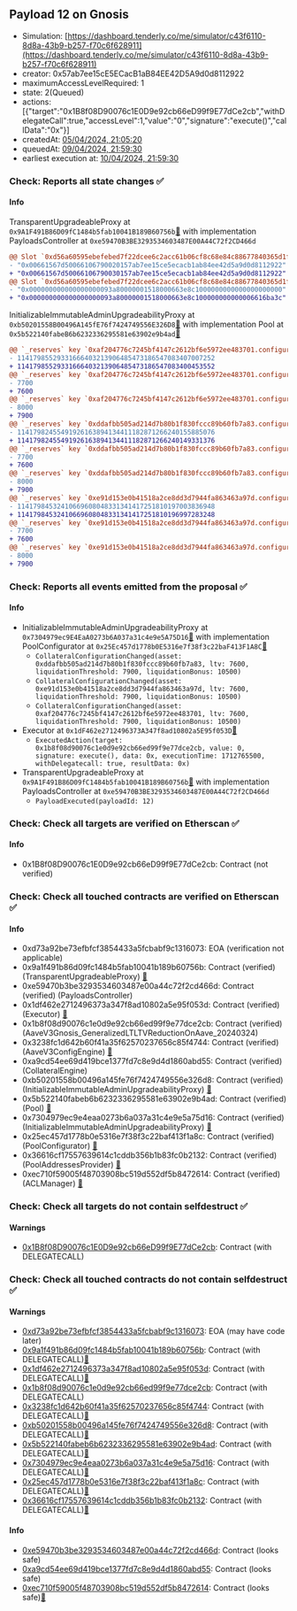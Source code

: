 ## Payload 12 on Gnosis

- Simulation: [https://dashboard.tenderly.co/me/simulator/c43f6110-8d8a-43b9-b257-f70c6f628911](https://dashboard.tenderly.co/me/simulator/c43f6110-8d8a-43b9-b257-f70c6f628911)
- creator: 0x57ab7ee15cE5ECacB1aB84EE42D5A9d0d8112922
- maximumAccessLevelRequired: 1
- state: 2(Queued)
- actions: [{"target":"0x1B8f08D90076c1E0D9e92cb66eD99f9E77dCe2cb","withDelegateCall":true,"accessLevel":1,"value":"0","signature":"execute()","callData":"0x"}]
- createdAt: [05/04/2024, 21:05:20](https://gnosisscan.io/tx/0x0ba69734e0081270152e38de7a7efb1c47cfbe5cedaeda0ffd0f912f09d38eee)
- queuedAt: [09/04/2024, 21:59:30](https://gnosisscan.io/tx/0x384a0cfb452ec3046f1d4a029dbe2124589e0f2574f1544ee6101cd2a6a4f911)
- earliest execution at: [10/04/2024, 21:59:30](https://www.epochconverter.com/countdown?q=1712786370)

### Check: Reports all state changes :white_check_mark:

#### Info


TransparentUpgradeableProxy at `0x9A1F491B86D09fC1484b5fab10041B189B60756b`[:ghost:](https://github.com/bgd-labs/aave-address-book "GovernanceV3Gnosis.PAYLOADS_CONTROLLER") with implementation PayloadsController at `0xe59470B3BE3293534603487E00A44C72f2CD466d`
```diff
@@ Slot `0xd56a60595ebefebed7f22dcee6c2acc61b06cf8c68e84c88677840365d1ff92b` @@
- "0x00661567d50066106790020157ab7ee15ce5ecacb1ab84ee42d5a9d0d8112922"
+ "0x00661567d50066106790030157ab7ee15ce5ecacb1ab84ee42d5a9d0d8112922"
@@ Slot `0xd56a60595ebefebed7f22dcee6c2acc61b06cf8c68e84c88677840365d1ff92c` @@
- "0x000000000000000000093a80000001518000663e8c1000000000000000000000"
+ "0x000000000000000000093a80000001518000663e8c100000000000006616ba3c"
```

InitializableImmutableAdminUpgradeabilityProxy at `0xb50201558B00496A145fE76f7424749556E326D8`[:ghost:](https://github.com/bgd-labs/aave-address-book "AaveV3Gnosis.POOL") with implementation Pool at `0x5b522140fabeB6b6232336295581e63902e9b4ad`[:ghost:](https://github.com/bgd-labs/aave-address-book "AaveV3Gnosis.POOL_IMPL")
```diff
@@ `_reserves` key `0xaf204776c7245bf4147c2612bf6e5972ee483701.configuration.data` @@
- 11417985529331666403213906485473186547083407007252
+ 11417985529331666403213906485473186547083400453552
@@ `_reserves` key `0xaf204776c7245bf4147c2612bf6e5972ee483701.configuration.data_decoded.ltv` @@
- 7700
+ 7600
@@ `_reserves` key `0xaf204776c7245bf4147c2612bf6e5972ee483701.configuration.data_decoded.liquidationThreshold` @@
- 8000
+ 7900
@@ `_reserves` key `0xddafbb505ad214d7b80b1f830fccc89b60fb7a83.configuration.data` @@
- 11417982455491926163894134411182871266240155885076
+ 11417982455491926163894134411182871266240149331376
@@ `_reserves` key `0xddafbb505ad214d7b80b1f830fccc89b60fb7a83.configuration.data_decoded.ltv` @@
- 7700
+ 7600
@@ `_reserves` key `0xddafbb505ad214d7b80b1f830fccc89b60fb7a83.configuration.data_decoded.liquidationThreshold` @@
- 8000
+ 7900
@@ `_reserves` key `0xe91d153e0b41518a2ce8dd3d7944fa863463a97d.configuration.data` @@
- 11417984532410669608048331341417251810197003836948
+ 11417984532410669608048331341417251810196997283248
@@ `_reserves` key `0xe91d153e0b41518a2ce8dd3d7944fa863463a97d.configuration.data_decoded.ltv` @@
- 7700
+ 7600
@@ `_reserves` key `0xe91d153e0b41518a2ce8dd3d7944fa863463a97d.configuration.data_decoded.liquidationThreshold` @@
- 8000
+ 7900
```


### Check: Reports all events emitted from the proposal :white_check_mark:

#### Info

- InitializableImmutableAdminUpgradeabilityProxy at `0x7304979ec9E4EaA0273b6A037a31c4e9e5A75D16`[:ghost:](https://github.com/bgd-labs/aave-address-book "AaveV3Gnosis.POOL_CONFIGURATOR") with implementation PoolConfigurator at `0x25Ec457d1778b0E5316e7f38f3c22baF413F1A8C`[:ghost:](https://github.com/bgd-labs/aave-address-book "AaveV3Gnosis.POOL_CONFIGURATOR_IMPL")
  - `CollateralConfigurationChanged(asset: 0xddafbb505ad214d7b80b1f830fccc89b60fb7a83, ltv: 7600, liquidationThreshold: 7900, liquidationBonus: 10500)`
  - `CollateralConfigurationChanged(asset: 0xe91d153e0b41518a2ce8dd3d7944fa863463a97d, ltv: 7600, liquidationThreshold: 7900, liquidationBonus: 10500)`
  - `CollateralConfigurationChanged(asset: 0xaf204776c7245bf4147c2612bf6e5972ee483701, ltv: 7600, liquidationThreshold: 7900, liquidationBonus: 10500)`
- Executor at `0x1dF462e2712496373A347f8ad10802a5E95f053D`[:ghost:](https://github.com/bgd-labs/aave-address-book "AaveV3Gnosis.ACL_ADMIN, GovernanceV3Gnosis.EXECUTOR_LVL_1")
  - `ExecutedAction(target: 0x1b8f08d90076c1e0d9e92cb66ed99f9e77dce2cb, value: 0, signature: execute(), data: 0x, executionTime: 1712765500, withDelegatecall: true, resultData: 0x)`
- TransparentUpgradeableProxy at `0x9A1F491B86D09fC1484b5fab10041B189B60756b`[:ghost:](https://github.com/bgd-labs/aave-address-book "GovernanceV3Gnosis.PAYLOADS_CONTROLLER") with implementation PayloadsController at `0xe59470B3BE3293534603487E00A44C72f2CD466d`
  - `PayloadExecuted(payloadId: 12)`

### Check: Check all targets are verified on Etherscan :white_check_mark:

#### Info

- 0x1B8f08D90076c1E0D9e92cb66eD99f9E77dCe2cb: Contract (not verified) 

### Check: Check all touched contracts are verified on Etherscan :white_check_mark:

#### Info

- 0xd73a92be73efbfcf3854433a5fcbabf9c1316073: EOA (verification not applicable)
- 0x9a1f491b86d09fc1484b5fab10041b189b60756b: Contract (verified) (TransparentUpgradeableProxy) [:ghost:](https://github.com/bgd-labs/aave-address-book "GovernanceV3Gnosis.PAYLOADS_CONTROLLER")
- 0xe59470b3be3293534603487e00a44c72f2cd466d: Contract (verified) (PayloadsController) 
- 0x1df462e2712496373a347f8ad10802a5e95f053d: Contract (verified) (Executor) [:ghost:](https://github.com/bgd-labs/aave-address-book "AaveV3Gnosis.ACL_ADMIN, GovernanceV3Gnosis.EXECUTOR_LVL_1")
- 0x1b8f08d90076c1e0d9e92cb66ed99f9e77dce2cb: Contract (verified) (AaveV3Gnosis_GeneralizedLTLTVReductionOnAave_20240324) 
- 0x3238fc1d642b60f41a35f62570237656c85f4744: Contract (verified) (AaveV3ConfigEngine) [:ghost:](https://github.com/bgd-labs/aave-address-book "AaveV3Gnosis.CONFIG_ENGINE")
- 0xa9cd54ee69d419bce1377fd7c8e9d4d1860abd55: Contract (verified) (CollateralEngine) 
- 0xb50201558b00496a145fe76f7424749556e326d8: Contract (verified) (InitializableImmutableAdminUpgradeabilityProxy) [:ghost:](https://github.com/bgd-labs/aave-address-book "AaveV3Gnosis.POOL")
- 0x5b522140fabeb6b6232336295581e63902e9b4ad: Contract (verified) (Pool) [:ghost:](https://github.com/bgd-labs/aave-address-book "AaveV3Gnosis.POOL_IMPL")
- 0x7304979ec9e4eaa0273b6a037a31c4e9e5a75d16: Contract (verified) (InitializableImmutableAdminUpgradeabilityProxy) [:ghost:](https://github.com/bgd-labs/aave-address-book "AaveV3Gnosis.POOL_CONFIGURATOR")
- 0x25ec457d1778b0e5316e7f38f3c22baf413f1a8c: Contract (verified) (PoolConfigurator) [:ghost:](https://github.com/bgd-labs/aave-address-book "AaveV3Gnosis.POOL_CONFIGURATOR_IMPL")
- 0x36616cf17557639614c1cddb356b1b83fc0b2132: Contract (verified) (PoolAddressesProvider) [:ghost:](https://github.com/bgd-labs/aave-address-book "AaveV3Gnosis.POOL_ADDRESSES_PROVIDER")
- 0xec710f59005f48703908bc519d552df5b8472614: Contract (verified) (ACLManager) [:ghost:](https://github.com/bgd-labs/aave-address-book "AaveV3Gnosis.ACL_MANAGER")

### Check: Check all targets do not contain selfdestruct :white_check_mark:

#### Warnings

- [0x1B8f08D90076c1E0D9e92cb66eD99f9E77dCe2cb](https://gnosisscan.io/address/0x1B8f08D90076c1E0D9e92cb66eD99f9E77dCe2cb): Contract (with DELEGATECALL)

### Check: Check all touched contracts do not contain selfdestruct :white_check_mark:

#### Warnings

- [0xd73a92be73efbfcf3854433a5fcbabf9c1316073](https://gnosisscan.io/address/0xd73a92be73efbfcf3854433a5fcbabf9c1316073): EOA (may have code later)
- [0x9a1f491b86d09fc1484b5fab10041b189b60756b](https://gnosisscan.io/address/0x9a1f491b86d09fc1484b5fab10041b189b60756b): Contract (with DELEGATECALL)[:ghost:](https://github.com/bgd-labs/aave-address-book "GovernanceV3Gnosis.PAYLOADS_CONTROLLER")
- [0x1df462e2712496373a347f8ad10802a5e95f053d](https://gnosisscan.io/address/0x1df462e2712496373a347f8ad10802a5e95f053d): Contract (with DELEGATECALL)[:ghost:](https://github.com/bgd-labs/aave-address-book "AaveV3Gnosis.ACL_ADMIN, GovernanceV3Gnosis.EXECUTOR_LVL_1")
- [0x1b8f08d90076c1e0d9e92cb66ed99f9e77dce2cb](https://gnosisscan.io/address/0x1b8f08d90076c1e0d9e92cb66ed99f9e77dce2cb): Contract (with DELEGATECALL)
- [0x3238fc1d642b60f41a35f62570237656c85f4744](https://gnosisscan.io/address/0x3238fc1d642b60f41a35f62570237656c85f4744): Contract (with DELEGATECALL)[:ghost:](https://github.com/bgd-labs/aave-address-book "AaveV3Gnosis.CONFIG_ENGINE")
- [0xb50201558b00496a145fe76f7424749556e326d8](https://gnosisscan.io/address/0xb50201558b00496a145fe76f7424749556e326d8): Contract (with DELEGATECALL)[:ghost:](https://github.com/bgd-labs/aave-address-book "AaveV3Gnosis.POOL")
- [0x5b522140fabeb6b6232336295581e63902e9b4ad](https://gnosisscan.io/address/0x5b522140fabeb6b6232336295581e63902e9b4ad): Contract (with DELEGATECALL)[:ghost:](https://github.com/bgd-labs/aave-address-book "AaveV3Gnosis.POOL_IMPL")
- [0x7304979ec9e4eaa0273b6a037a31c4e9e5a75d16](https://gnosisscan.io/address/0x7304979ec9e4eaa0273b6a037a31c4e9e5a75d16): Contract (with DELEGATECALL)[:ghost:](https://github.com/bgd-labs/aave-address-book "AaveV3Gnosis.POOL_CONFIGURATOR")
- [0x25ec457d1778b0e5316e7f38f3c22baf413f1a8c](https://gnosisscan.io/address/0x25ec457d1778b0e5316e7f38f3c22baf413f1a8c): Contract (with DELEGATECALL)[:ghost:](https://github.com/bgd-labs/aave-address-book "AaveV3Gnosis.POOL_CONFIGURATOR_IMPL")
- [0x36616cf17557639614c1cddb356b1b83fc0b2132](https://gnosisscan.io/address/0x36616cf17557639614c1cddb356b1b83fc0b2132): Contract (with DELEGATECALL)[:ghost:](https://github.com/bgd-labs/aave-address-book "AaveV3Gnosis.POOL_ADDRESSES_PROVIDER")

#### Info

- [0xe59470b3be3293534603487e00a44c72f2cd466d](https://gnosisscan.io/address/0xe59470b3be3293534603487e00a44c72f2cd466d): Contract (looks safe)
- [0xa9cd54ee69d419bce1377fd7c8e9d4d1860abd55](https://gnosisscan.io/address/0xa9cd54ee69d419bce1377fd7c8e9d4d1860abd55): Contract (looks safe)
- [0xec710f59005f48703908bc519d552df5b8472614](https://gnosisscan.io/address/0xec710f59005f48703908bc519d552df5b8472614): Contract (looks safe)[:ghost:](https://github.com/bgd-labs/aave-address-book "AaveV3Gnosis.ACL_MANAGER")

